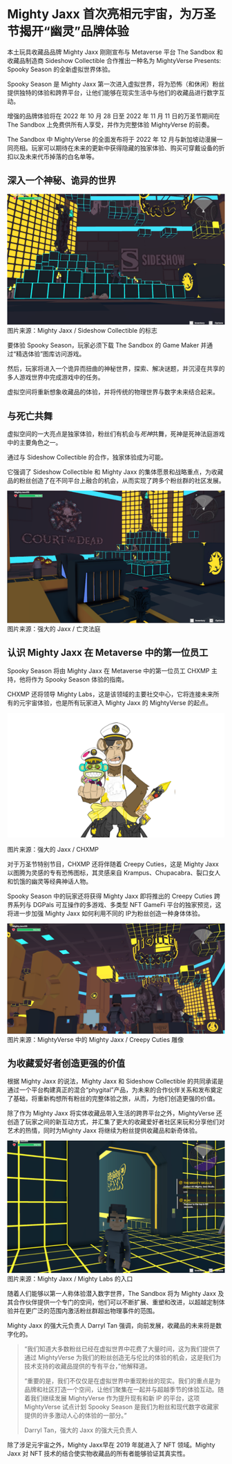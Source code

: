 # Mighty Jaxx 首次亮相元宇宙，为万圣节揭开“幽灵”品牌体验




本土玩具收藏品品牌 Mighty Jaxx 刚刚宣布与 Metaverse 平台 The Sandbox 和收藏品制造商 Sideshow Collectible 合作推出一种名为 MightyVerse Presents: Spooky Season 的全新虚拟世界体验。

Spooky Season 是 Mighty Jaxx 第一次进入虚拟世界，将为恐怖（和休闲）粉丝提供独特的体验和跨界平台，让他们能够在现实生活中与他们的收藏品进行数字互动。

增强的品牌体验将在 2022 年 10 月 28 日至 2022 年 11 月 11 日的万圣节期间在 The Sandbox 上免费供所有人享受，并作为完整体验 MightyVerse 的前奏。

The Sandbox 中 MightyVerse 的全面发布将于 2022 年 12 月与新加坡动漫展一同亮相。玩家可以期待在未来的更新中获得隐藏的独家体验、购买可穿戴设备的折扣以及未来代币掉落的白名单等。



## 深入一个神秘、诡异的世界

[![元宇宙](103.png)](https://cdn01.vulcanpost.com/wp-uploads/2022/10/mighty-jax-sideshow.png)图片来源：Mighty Jaxx / Sideshow Collectible 的标志



要体验 Spooky Season，玩家必须下载 The Sandbox 的 Game Maker 并通过“精选体验”图库访问游戏。

然后，玩家将进入一个诡异而扭曲的神秘世界，探索、解决谜题，并沉浸在共享的多人游戏世界中完成游戏中的任务。

虚拟空间将重新想象收藏品的体验，并将传统的物理世界与数字未来结合起来。



## 与死亡共舞

虚拟空间的一大亮点是独家体验，粉丝们有机会与*死神*共舞，死神是死神法庭游戏中的主要角色之一。

通过与 Sideshow Collectible 的合作，独家体验成为可能。

它强调了 Sideshow Collectible 和 Mighty Jaxx 的集体愿景和战略重点，为收藏品的粉丝创造了在不同平台上融合的机会，从而实现了跨多个粉丝群的社区发展。

[![强大的贾克斯，强大的诗篇，死者法庭](104.png)](https://cdn01.vulcanpost.com/wp-uploads/2022/10/court-of-the-dead.png)图片来源：强大的 Jaxx / 亡灵法庭



## 认识 Mighty Jaxx 在 Metaverse 中的第一位员工

Spooky Season 将由 Mighty Jaxx 在 Metaverse 中的第一位员工 CHXMP 主持，他将作为 Spooky Season 体验的指南。

CHXMP 还将领导 Mighty Labs，这是该领域的主要社交中心，它将连接未来所有的元宇宙体验，也是所有玩家进入 Mighty Jaxx 的 MightyVerse 的起点。

[![强大的 Jaxx，强大的诗句，幽灵般的季节，CHXMP](105.png)](https://cdn01.vulcanpost.com/wp-uploads/2022/10/mighty-jaxx-chxmp.png)

图片来源：强大的 Jaxx / CHXMP



对于万圣节特别节目，CHXMP 还将伴随着 Creepy Cuties，这是 Mighty Jaxx 以图腾为灵感的专有恐怖图标，其灵感来自 Krampus、Chupacabra、裂口女人和饥饿的幽灵等经典神话人物。

Spooky Season 中的玩家还将获得 Mighty Jaxx 即将推出的 Creepy Cuties 跨界系列与 DGPals 可互操作的多游戏、多类型 NFT GameFi 平台的独家预览，这将进一步加强 Mighty Jaxx 如何利用不同的 IP为粉丝创造一种身体体验。

[![强大的 Jaxx MightyVerse 令人毛骨悚然的美眉](106.png)](https://cdn01.vulcanpost.com/wp-uploads/2022/10/creepy-cuties.png)图片来源：MightyVerse 中的 Mighty Jaxx / Creepy Cuties 雕像



## 为收藏爱好者创造更强的价值

根据 Mighty Jaxx 的说法，Mighty Jaxx 和 Sideshow Collectible 的共同承诺是通过一个平台构建真正的混合“phygital”产品，为未来的合作伙伴关系和发布奠定了基础，将重新构想所有粉丝的完整体验之旅，从而，为他们创造更强的价值。

除了作为 Mighty Jaxx 将实体收藏品带入生活的跨界平台之外，MightyVerse 还创造了玩家之间的新互动方式，并汇集了更大的收藏爱好者社区来玩和分享他们对艺术的热情，同时为Mighty Jaxx 将继续为粉丝提供收藏品和新奇体验。

[![Mighty Jaxx、MightyVerse、Mighty Labs 入口](107.png)](https://cdn01.vulcanpost.com/wp-uploads/2022/10/entrance-mighty-lab.png)图片来源：Mighty Jaxx / Mighty Labs 的入口



随着人们能够以第一人称体验潜入数字世界，The Sandbox 将为 Mighty Jaxx 及其合作伙伴提供一个专门的空间，他们可以不断扩展、重塑和改进，以超越定制体验并在更广泛的范围内激活粉丝群超出物理事件的范围。

Mighty Jaxx 的强大元负责人 Darryl Tan 强调，向前发展，收藏品的未来将是数字化的。

> “我们知道大多数粉丝已经在虚拟世界中花费了大量时间，这为我们提供了通过 MightyVerse 为我们的粉丝创造无与伦比的体验的机会，这是我们为技术支持的收藏品提供的专有平台，”他解释道。
>
> “重要的是，我们不仅仅是在虚拟世界中重现粉丝的现实。我们的重点是为品牌和社区打造一个空间，让他们聚集在一起并与超越季节的体验互动。随着我们继续发展 MightyVerse 作为提升现有和新 IP 的平台，这项 MightyVerse 试点计划 Spooky Season 是我们为粉丝和现代数字收藏家提供的许多激动人心的体验的一部分。”
>
> Darryl Tan，强大的 Jaxx 的强大元负责人

除了涉足元宇宙之外，Mighty Jaxx早在 2019 年就进入了 NFT 领域。Mighty Jaxx 对 NFT 技术的结合使实物收藏品的所有者能够验证其真实性。
